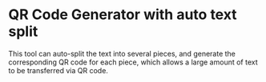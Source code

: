 # QR Code Generator with auto text split

This tool can auto-split the text into several pieces, and generate the corresponding QR code for each piece, which allows a large amount of text to be transferred via QR code.
